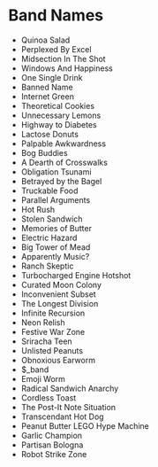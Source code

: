 # Band Names
- Quinoa Salad
- Perplexed By Excel
- Midsection In The Shot
- Windows And Happiness
- One Single Drink
- Banned Name
- Internet Green
- Theoretical Cookies
- Unnecessary Lemons
- Highway to Diabetes
- Lactose Donuts
- Palpable Awkwardness
- Bog Buddies
- A Dearth of Crosswalks
- Obligation Tsunami
- Betrayed by the Bagel
- Truckable Food
- Parallel Arguments
- Hot Rush
- Stolen Sandwich
- Memories of Butter
- Electric Hazard
- Big Tower of Mead
- Apparently Music?
- Ranch Skeptic
- Turbocharged Engine Hotshot
- Curated Moon Colony
- Inconvenient Subset
- The Longest Division
- Infinite Recursion
- Neon Relish
- Festive War Zone
- Sriracha Teen
- Unlisted Peanuts
- Obnoxious Earworm
- $_band
- Emoji Worm
- Radical Sandwich Anarchy
- Cordless Toast
- The Post-It Note Situation
- Transcendant Hot Dog
- Peanut Butter LEGO Hype Machine
- Garlic Champion
- Partisan Bologna
- Robot Strike Zone
